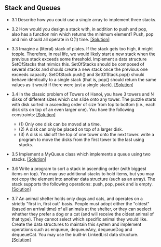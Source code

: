 ## Stack and Queues

- 3.1 Describe how you could use a single array to implement three stacks.

- 3.2 How would you design a stack with, in addition to push and pop, also has a function min which returns the minimum element? Push, pop and min should all operate in O(1) time. [[Solution]](https://github.com/hxwang/Leetcode/blob/master/code/Min-Stack.java)

- 3.3 Imagine a (literal) stack of plates. If the stack gets too high, it might topple. Therefore, in real life, we would likely start a new stack when the previous stack exceeds some threshold. Implement a data structure SetOfStacks that mimics this. SetOfStacks should be composed of several stacks and should create a new stack once the previous one exceeds capacity. SetOfStack.push() and SetOfStack.pop() should behave identically to a single stack (that is, pop() should return the same values as it would if there were just a single stack). [[Solution]](../code/3.3.java)

- 3.4 In the classic problem of Towers of Hanoi, you have 3 towers and N disks of different sizes which can slide onto any tower. The puzzle starts with disk sorted in ascending order of size from top to bottom (i.e., each disk sits on top of an even larger one). You have the following constraints: [[Solution]](../code/3.4.java)
  - (1) Only one disk can be moved at a time.
  - (2) A disk can only be placed on top of a larger disk.
  - (3) A disk is slid off the top of one tower onto the next tower.
  write a program to move the disks from the first tower to the last using stacks.

- 3.5 Implement a MyQueue class which implements a queue using two stacks. [[Solution]](../code/3.5.java)

- 3.6 Write a program to sort a stack in ascending order (with biggest items on top). You may use additional stacks to hold items, but you may not copy the element into another data structure (such as an array). The stack supports the following operations: push, pop, peek and is empty. [[Solution]](../code/3.6.java)

- 3.7 An animal shelter holds only dogs and cats, and operates on a strictly "first in, first out" basis. People must adopt either the "oldest" (based on arrival time) of all animals at the shelter, or they can seelect whether they prefer a dog or a cat (and will receive the oldest animal of that type). They cannot select which specific animal they would like. Create the data structures to maintain this system and implement operations such as enqueue, dequeueAny, dequeueDog and dequeueCat. You may use the built-in LinkedList data structure. [[Solution]](../code/3.7.java)
